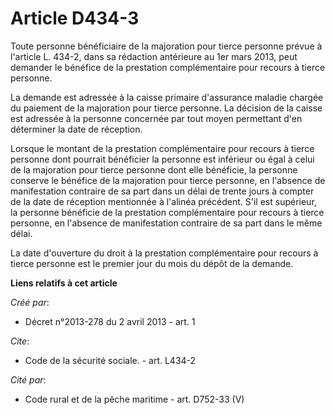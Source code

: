 # Article D434-3

Toute personne bénéficiaire de la majoration pour tierce personne prévue à l'article L. 434-2, dans sa rédaction antérieure
au 1er mars 2013, peut demander le bénéfice de la prestation complémentaire pour recours à tierce personne. 

La demande est adressée à la caisse primaire d'assurance maladie chargée du paiement de la majoration pour tierce personne.
La décision de la caisse est adressée à la personne concernée par tout moyen permettant d'en déterminer la date de
réception. 

Lorsque le montant de la prestation complémentaire pour recours à tierce personne dont pourrait bénéficier la personne est
inférieur ou égal à celui de la majoration pour tierce personne dont elle bénéficie, la personne conserve le bénéfice de la
majoration pour tierce personne, en l'absence de manifestation contraire de sa part dans un délai de trente jours à compter
de la date de réception mentionnée à l'alinéa précédent. S'il est supérieur, la personne bénéficie de la prestation
complémentaire pour recours à tierce personne, en l'absence de manifestation contraire de sa part dans le même délai. 

La date d'ouverture du droit à la prestation complémentaire pour recours à tierce personne est le premier jour du mois du
dépôt de la demande.

**Liens relatifs à cet article**

_Créé par_:

  - Décret n°2013-278 du 2 avril 2013 - art. 1

_Cite_:

  - Code de la sécurité sociale. - art. L434-2

_Cité par_:

  - Code rural et de la pêche maritime - art. D752-33 (V)
